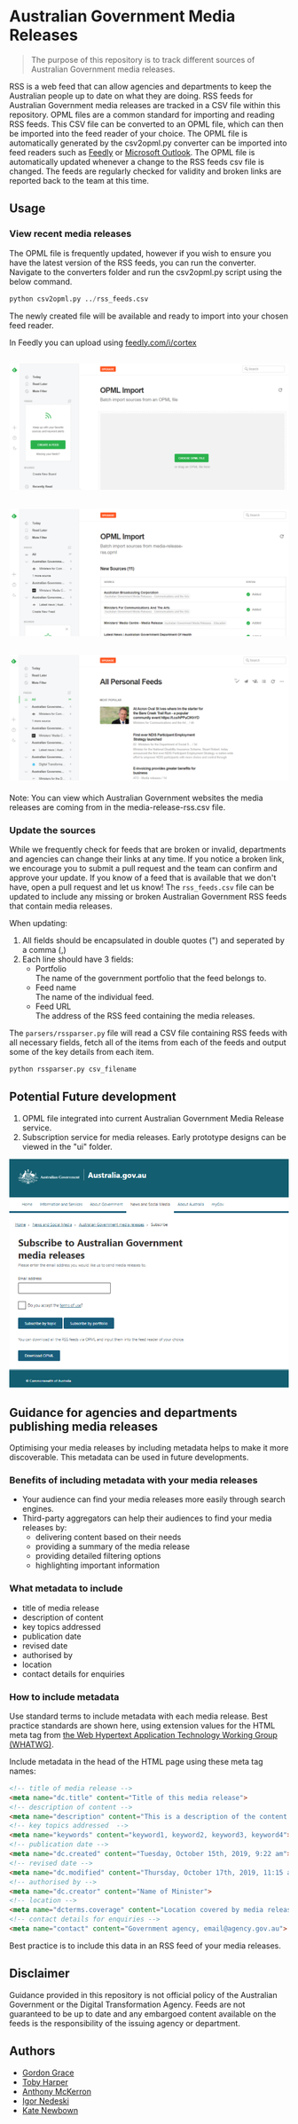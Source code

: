 # Australian Government Media Releases
> The purpose of this repository is to track different sources of Australian Government media releases.

RSS is a web feed that can allow agencies and departments to keep the Australian people up to date on what they are doing. RSS feeds for Australian Government media releases are tracked in a CSV file within this repository. OPML files are a common standard for importing and reading RSS feeds. This CSV file can be converted to an OPML file, which can then be imported into the feed reader of your choice. The OPML file is automatically generated by the csv2opml.py converter can be imported into feed readers such as [Feedly](https://feedly.com/) or [Microsoft Outlook](https://support.office.com/en-us/article/import-a-collection-of-rss-feeds-56c8c59d-e6af-4442-a09c-22a7e594a08e). The OPML file is automatically updated whenever a change to the RSS feeds csv file is changed. The feeds are regularly checked for validity and broken links are reported back to the team at this time.

## Usage

### View recent media releases

The OPML file is frequently updated, however if you wish to ensure you have the latest version of the RSS feeds, you can run the converter. Navigate to the converters folder and run the csv2opml.py script using the below command.
```python
python csv2opml.py ../rss_feeds.csv
```

The newly created file will be available and ready to import into your chosen feed reader.

In Feedly you can upload using [feedly.com/i/cortex](https://feedly.com/i/cortex)

![Feedly upload: Choose OPML file or drag OPML file here](/docs/images/feedly01.PNG)
--------------------
![Feedly upload: New sources successfully added to Feedly from media-release-rss.opml](/docs/images/feedly02.PNG)
--------------------
![Feedly upload: All personal feeds showing newly added media releases](/docs/images/feedly03.PNG)
--------------------
Note: You can view which Australian Government websites the media releases are coming from in the media-release-rss.csv file.

### Update the sources

While we frequently check for feeds that are broken or invalid, departments and agencies can change their links at any time. If you notice a broken link, we encourage you to submit a pull request and the team can confirm and approve your update. If you know of a feed that is available that we don't have, open a pull request and let us know! The `rss_feeds.csv` file can be updated to include any missing or broken Australian Government RSS feeds that contain media releases.

When updating:
1. All fields should be encapsulated in double quotes (") and seperated by a comma (,)
2. Each line should have 3 fields:
    - Portfolio<br />The name of the government portfolio that the feed belongs to.
    - Feed name<br />The name of the individual feed.
    - Feed URL<br />The address of the RSS feed containing the media releases.

The `parsers/rssparser.py` file will read a CSV file containing RSS feeds with all necessary fields, fetch all of the items from each of the feeds and output some of the key details from each item.
```python
python rssparser.py csv_filename
```

## Potential Future development

1. OPML file integrated into current Australian Government Media Release service.
2. Subscription service for media releases. Early prototype designs can be viewed in the "ui" folder.

![User interface design for subscribing to Australian Government media releases as seen in ui/subscribe.html](/docs/images/ui.PNG)

## Guidance for agencies and departments publishing media releases

Optimising your media releases by including metadata helps to make it more discoverable. This metadata can be used in future developments.

### Benefits of including metadata with your media releases

- Your audience can find your media releases more easily through search engines.
- Third-party aggregators can help their audiences to find your media releases by:
    - delivering content based on their needs
    - providing a summary of the media release
    - providing detailed filtering options
    - highlighting important information

### What metadata to include

- title of media release
- description of content
- key topics addressed 
- publication date
- revised date
- authorised by
- location
- contact details for enquiries

### How to include metadata

Use standard terms to include metadata with each media release. Best practice standards are shown here, using extension values for the HTML meta tag from [the Web Hypertext Application Technology Working Group (WHATWG)](https://wiki.whatwg.org/wiki/MetaExtensions).

Include metadata in the head of the HTML page using these meta tag names:

```html
<!-- title of media release -->
<meta name="dc.title" content="Title of this media release">
<!-- description of content -->
<meta name="description" content="This is a description of the content in the media release.">
<!-- key topics addressed  -->
<meta name="keywords" content="keyword1, keyword2, keyword3, keyword4">
<!-- publication date -->
<meta name="dc.created" content="Tuesday, October 15th, 2019, 9:22 am">
<!-- revised date -->
<meta name="dc.modified" content="Thursday, October 17th, 2019, 11:15 am">
<!-- authorised by -->
<meta name="dc.creator" content="Name of Minister">
<!-- location -->
<meta name="dcterms.coverage" content="Location covered by media release">
<!-- contact details for enquiries -->
<meta name="contact" content="Government agency, email@agency.gov.au">
```

Best practice is to include this data in an RSS feed of your media releases.

## Disclaimer

Guidance provided in this repository is not official policy of the Australian Government or the Digital Transformation Agency. Feeds are not guaranteed to be up to date and any embargoed content available on the feeds is the responsibility of the issuing agency or department.

## Authors

- [Gordon Grace](https://github.com/gordongrace)
- [Toby Harper](https://github.com/tobyfu)
- [Anthony McKerron](https://github.com/anthonymckerron)
- [Igor Nedeski](https://github.com/nedeskiigor)
- [Kate Newbown](https://github.com/kNewbown)
